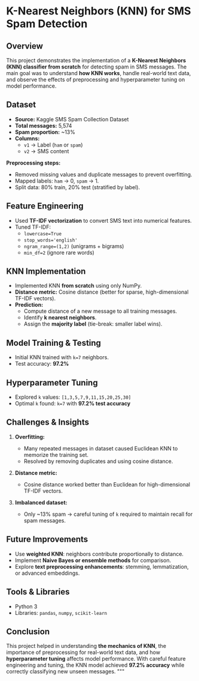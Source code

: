 # K-Nearest Neighbors (KNN) for SMS Spam Detection

## Overview
This project demonstrates the implementation of a **K-Nearest Neighbors (KNN) classifier from scratch** for detecting spam in SMS messages. The main goal was to understand **how KNN works**, handle real-world text data, and observe the effects of preprocessing and hyperparameter tuning on model performance.

## Dataset
- **Source:** Kaggle SMS Spam Collection Dataset
- **Total messages:** 5,574  
- **Spam proportion:** ~13%  
- **Columns:**
  - `v1` → Label (`ham` or `spam`)
  - `v2` → SMS content  

**Preprocessing steps:**
- Removed missing values and duplicate messages to prevent overfitting.  
- Mapped labels: `ham` → 0, `spam` → 1.  
- Split data: 80% train, 20% test (stratified by label).  

## Feature Engineering
- Used **TF-IDF vectorization** to convert SMS text into numerical features.  
- Tuned TF-IDF:
  - `lowercase=True`
  - `stop_words='english'`
  - `ngram_range=(1,2)` (unigrams + bigrams)
  - `min_df=2` (ignore rare words)  

## KNN Implementation
- Implemented KNN **from scratch** using only NumPy.
- **Distance metric:** Cosine distance (better for sparse, high-dimensional TF-IDF vectors).  
- **Prediction:**
  - Compute distance of a new message to all training messages.  
  - Identify **k nearest neighbors**.  
  - Assign the **majority label** (tie-break: smaller label wins).  

## Model Training & Testing
- Initial KNN trained with `k=7` neighbors.  
- Test accuracy: **97.2%**  

## Hyperparameter Tuning
- Explored `k` values: `[1,3,5,7,9,11,15,20,25,30]`  
- Optimal `k` found: `k=7` with **97.2% test accuracy**  

## Challenges & Insights
1. **Overfitting:**  
   - Many repeated messages in dataset caused Euclidean KNN to memorize the training set.  
   - Resolved by removing duplicates and using cosine distance.

2. **Distance metric:**  
   - Cosine distance worked better than Euclidean for high-dimensional TF-IDF vectors.

3. **Imbalanced dataset:**  
   - Only ~13% spam → careful tuning of `k` required to maintain recall for spam messages.

## Future Improvements
- Use **weighted KNN**: neighbors contribute proportionally to distance.  
- Implement **Naive Bayes or ensemble methods** for comparison.  
- Explore **text preprocessing enhancements**: stemming, lemmatization, or advanced embeddings.  

## Tools & Libraries
- Python 3  
- Libraries: `pandas`, `numpy`, `scikit-learn`  

## Conclusion
This project helped in understanding **the mechanics of KNN**, the importance of preprocessing for real-world text data, and how **hyperparameter tuning** affects model performance. With careful feature engineering and tuning, the KNN model achieved **97.2% accuracy** while correctly classifying new unseen messages.
"""